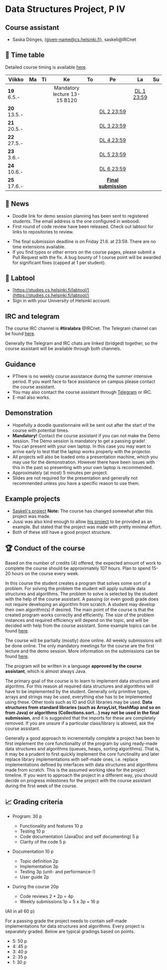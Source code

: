 # Data Structures Project, P IV

## Course assistant

* Saska Dönges, (given-name@cs.helsinki.fi), saskeli@IRCnet

## :calendar: Time table

Detailed course timing is available [here](aikataulu.md).

|  Viikko | Ma | Ti | Ke | To | Pe | La | Su |
|---------------------------|:--:|:--:|:----------------------------:|:--:|:----------------------:|:--:|:----------:|
| **19** 6.5.- |  |  | Mandatory lecture 13-15 B120 |  | | [DL 1 23:59](aikataulu.md#viikko-1) |  |
| **20** 13.5.- |  |  | |  | [DL 2 23:59](aikataulu.md#week-2) |  |  |
| **21** 20.5.- |  |  |  |  | [DL 3 23:59](aikataulu.md#week-3) |  |  |
| **22** 27.5.- |  |  |  |  | [DL 4 23:59](aikataulu.md#week-4) |  |  |
| **23** 3.6.- |  |  |  |  | [DL 5 23:59](aikataulu.md#week-5) |  |  |
| **24** 10.6.- |  |  |  |  | [DL 6 23:59](aikataulu.md#week-6) |  |  |
| **25** 17.6.- |  |  |  |  | **[Final submission](https://github.com/TiraLabra/2019_3/blob/master/pages/aikataulu.md#final-deadline-exam-week-friday-83-2359)** |  |  |

## :mega: News

<!-- * Time an place for demonstration sessions has been set. Contact a course assistant if you can't make either of the options.-->
 * Doodle link for demo session planning has been sent to registered students. The email address is the one configured in weboodi.
 * First round of code review have been released. Check out labtool for links to repositories to review.
 <!--* Workshop for 8.2. mostly cancelled. Someone may be around for general algorith workshop stuff. If you have lab specific concerns I should be reachable through irc or e-mail.
 * Labtool should now work! -->
 * The final submission deadline is on Friday 21.6. at 23:59. There are no time extensions available.
 * If you find typos or other errors on the course pages, please submit a Pull Request with the fix. A bug bounty of 1 course point will be awarded for significant fixes (capped at 1 per student).

## :notebook: Labtool

 * [https://studies.cs.helsinki.fi/labtool/](https://studies.cs.helsinki.fi/labtool/)
 * Sign in with your University of Helsinki account.

## IRC and telegram
The course IRC channel is **#tiralabra** @IRCnet.
The Telegram channel can be found [here](https://t.me/tkttiralabra).

Generally the Telegram and IRC chats are linked (bridged) together, so the course assistant will be available through both channels.

## Guidance

* PThere is no weekly course assistance during the summer intensive period. If you want face to face assistance on campus please contact the course assistant.<!--Primarily the course assistant will be available on Fridays 15-18 in class BK107.-->
* You may also contact the course assistant through [Telegram](https://t.me/tkttiralabra) or IRC.
* E-mail also works.

<!--### Algorithm workshop

* The primary guidance for the course is organized in conjunction with the [algorithm workshop](https://courses.helsinki.fi/en/tkt20000/126082463) on Fridays (BK107 15-18).
* You can attend the algorithm workshow at other times as well to get help with data structures or algorithms. The assistant may not be able to help you with course specific things other than on Fridays.
-->
## Demonstration

* <!--Time and place: Monday 6.5. 10-12 D122.-->Hopefully a doodle questionnaire will be sent out after the start of the course with potential times.
* **Mandatory!** Contact the course assistant if you can not make the Demo session. The Demo session is mandatory to get a passing grade!
* You can present with your own laptop. In this case you may want to arrive early to test that the laptop works properly with the projector.
* All projects will also be loaded onto a presentation machine, which you may use for the demonstration. However there have been issues with this in the past so presenting with your own laptop is recommended.
* Approximately (at most) 5 minutes per project.
* Slides are not required for the presentation and generally not recommended unless you have a specific reason to use them.

## Example projects

* [Saskeli's project](https://github.com/saskeli/NonogramSolver_TiRa) **Note:** The course has changed somewhat after this project was made.
* Jussi was also kind enough to allow [his project](https://github.com/yussiv/Compress) to be provided as an example. But stated that the project was made with pretty minimal effort.
* Both of these still have a good project structure.

## :trophy: Conduct of the course
Based on the number of credits (4) offered, the expected amount of work to complete the course should be approximately 107 hours. Plan to spend 15-20 hours on the course every week.

In this course the student creates a program that solves some sort of a problem. For solving the problem the student will apply suitable data structures and algorithms. The problem to solve is selected by the student with the help of the course assistant. A passing (or even good) grade does not require developing an algorithm from scratch. A student may develop their own algorithm(s) if desired. The main point of the course is that the created program works correctly and efficiently. The size of the problem instances and required efficiency will depend on the topic, and will be decided with help from the course assistant. Some example topics can be found [here](aiheet.md).

The course will be partially (mostly) done online. All weekly submissions will be done online. The only mandatory meetings for the course are the first lecture and the demo session. More information on the submissions can be found [here](palautukset.md).

The program will be written in a language **approved by the course assistant**, which is almost always Java.

The primary goal of the course is to learn to implement data structures and algoritms. For this reason all required data structures and algorithms will have to be implemented by the student. Generally only primitive types, arrays and strings may be used, everything else has to be implemented using these. Other tools such as IO and GUI libraries may be used. **Data structures from standard libraries (such as ArrayList, HashMap and so on from Java) or algorithms (Collections.sort...) may not be used in the final submission**, and it is suggested that the imports for these are completely removed. If you are unsure if a particular class/library is allowed, ask the course assistant.

Generally a good approach to incrementally complete a project has been to first implement the core functionality of the program by using ready-made data structures and algorithms (queues, heaps, sorting algorithms). That is, it may be a prudent to first quickly implement the core functinality and later replace library implementations with self-made ones, i.e. replace implementations defined by interfaces with data structures and algorithms made from scratch. This is the assumed working idea for the project timeline. If you want to approach the project in a different way, you should decide on progress milestones for the project with the course assistant during the first week of the course.

## :chart_with_upwards_trend: Grading criteria
* Program: 30 p
   * Functionality and features 10 p
   * Testing 10 p
   * Code documentation (JavaDoc and self documenting) 5 p
   * Clarity of the code 5 p

* Documentation 10 p
   * Topic definition 2p
   * Implementation 3p
   * Testing 3p (unit- and performance-!)
   * User guide 2p

* During the course 20p
    * Code reviews 2 * 2p = 4p
    * Weekly submissions 1p + 5 x 3p = 16 p

(All in all 60 p)

For a passing grade the project needs to contain self-made implementations for data structures and algorithms. Every project is separately graded. Below are typical gradings based on points.

* 5: 50 p
* 4: 45 p
* 3: 40 p
* 2: 35 p
* 1: 30 p
